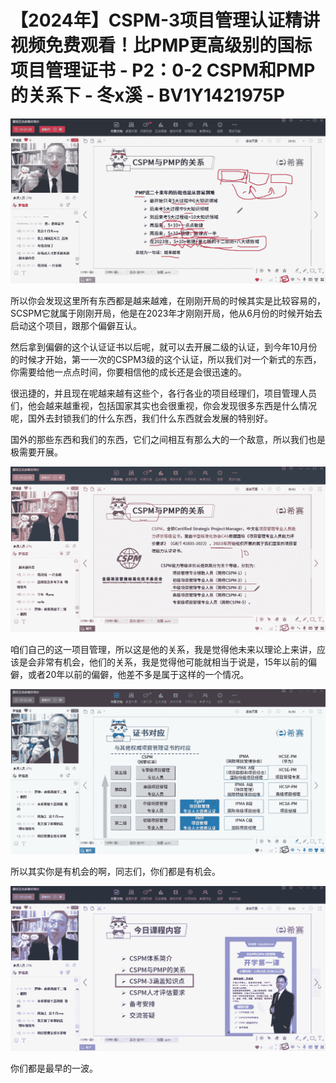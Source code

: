 # 【2024年】CSPM-3项目管理认证精讲视频免费观看！比PMP更高级别的国标项目管理证书 - P2：0-2 CSPM和PMP的关系下 - 冬x溪 - BV1Y1421975P

![](img/5dbe5f380f34a69037f2229b6482f80e_0.png)

所以你会发现这里所有东西都是越来越难，在刚刚开局的时候其实是比较容易的，SCSPM它就属于刚刚开局，他是在2023年才刚刚开局，他从6月份的时候开始去启动这个项目，跟那个偏僻互认。

然后拿到偏僻的这个认证证书以后呢，就可以去开展二级的认证，到今年10月份的时候才开始，第一一次的CSPM3级的这个认证，所以我们对一个新式的东西，你需要给他一点点时间，你要相信他的成长还是会很迅速的。

很迅捷的，并且现在呢越来越有这些个，各行各业的项目经理们，项目管理人员们，他会越来越重视，包括国家其实也会很重视，你会发现很多东西是什么情况呢，国外去封锁我们的什么东西，我们什么东西就会发展的特别好。

国外的那些东西和我们的东西，它们之间相互有那么大的一个敌意，所以我们也是极需要开展。

![](img/5dbe5f380f34a69037f2229b6482f80e_2.png)

咱们自己的这一项目管理，所以这是他的关系，我是觉得他未来以理论上来讲，应该是会非常有机会，他们的关系，我是觉得他可能就相当于说是，15年以前的偏僻，或者20年以前的偏僻，他差不多是属于这样的一个情况。



![](img/5dbe5f380f34a69037f2229b6482f80e_4.png)

所以其实你是有机会的啊，同志们，你们都是有机会。

![](img/5dbe5f380f34a69037f2229b6482f80e_6.png)

你们都是最早的一波。